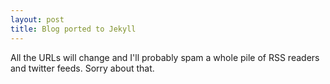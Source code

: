 ```yaml
---
layout: post
title: Blog ported to Jekyll
---
```


All the URLs will change and I'll probably spam a whole pile of RSS readers
and twitter feeds. Sorry about that.
